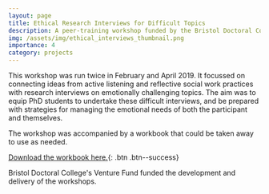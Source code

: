 ```yaml
---
layout: page
title: Ethical Research Interviews for Difficult Topics
description: A peer-training workshop funded by the Bristol Doctoral College
img: /assets/img/ethical_interviews_thumbnail.png
importance: 4
category: projects
---
```


This workshop was run twice in February and April 2019. It focussed on connecting ideas from active listening and reflective social work practices with research interviews on emotionally challenging topics. The aim was to equip PhD students to undertake these difficult interviews, and be prepared with strategies for managing the emotional needs of both the participant and themselves. 

The workshop was accompanied by a workbook that could be taken away to use as needed.

[Download the workbook here.](../../assets/pdf/workbook.pdf){: .btn .btn--success}

Bristol Doctoral College's Venture Fund funded the development and delivery of the workshops. 